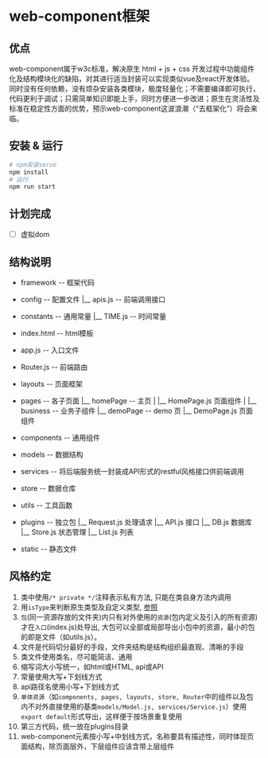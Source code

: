 # web-component框架


## 优点

web-component属于w3c标准，解决原生 html + js + css 开发过程中功能组件化及结构模块化的缺陷，对其进行适当封装可以实现类似vue及react开发体验。同时没有任何依赖，没有烦杂安装各类模块，极度轻量化；不需要编译即可执行，代码更利于调试；只需简单知识即能上手，同时方便进一步改进；原生在灵活性及标准在稳定性方面的优势，预示web-component这波浪潮（“去框架化”）将会来临。


## 安装 & 运行

```sh
# npm安装serve
npm install
# 运行
npm run start
```


## 计划完成

- [ ] 虚拟dom


## 结构说明

- framework -- 框架代码

- config -- 配置文件
    |__ apis.js -- 前端调用接口

- constants -- 通用常量
    |__ TIME.js -- 时间常量

- index.html -- html模板

- app.js -- 入口文件

- Router.js -- 前端路由

- layouts -- 页面框架

- pages -- 各子页面
    |__ homePage -- 主页
    |     |__ HomePage.js 页面组件
    |     |__ business -- 业务子组件
    |__ demoPage -- demo 页
          |__ DemoPage.js 页面组件

- components -- 通用组件

- models -- 数据结构

- services -- 将后端服务统一封装成API形式的restful风格接口供前端调用

- store -- 数据仓库

- utils -- 工具函数

- plugins -- 独立包
    |__ Request.js 处理请求
    |__ API.js 接口
    |__ DB.js 数据库
    |__ Store.js 状态管理
    |__ List.js 列表

- static -- 静态文件


## 风格约定

1. 类中使用`/* private */`注释表示私有方法, 只能在类自身方法内调用
2. 用`isType`来判断原生类型及自定义类型, [参照](./models/User.js) 
3. `包`(同一资源存放的文件夹)内只有对外使用的`资源`(包内定义及引入的所有资源)才在`入口`(index.js)处导出, 大包可以全部或局部导出小包中的资源，最小的包的即是文件（如utils.js）。
4. 文件是代码切分最好的手段，文件夹结构是结构组织最直观、清晰的手段
5. 类文件使用类名，尽可能简洁、通用
6. 缩写词大小写统一，如html或HTML, api或API
7. 常量使用大写+下划线方式
8. api路径名使用小写+下划线方式
9. `单体资源`（如`components, pages, layouts, store, Router`中的组件以及包内不对外直接使用的基类`models/Model.js, services/Service.js`）使用`export default`形式导出，这样便于按场景重复使用
10. 第三方代码，统一放在plugins目录
11. web-component元素按小写+中划线方式，名称要具有描述性，同时体现页面结构，除页面层外，下层组件应该含带上层组件

